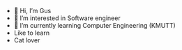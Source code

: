 - 👋 Hi, I’m Gus
- 👀 I’m interested in Software engineer
- 🌱 I’m currently learning Computer Engineering (KMUTT)
- Like to learn
- Cat lover



<!---
sugus-ss/sugus-ss is a ✨ special ✨ repository because its `README.md` (this file) appears on your GitHub profile.
You can click the Preview link to take a look at your changes.
--->
